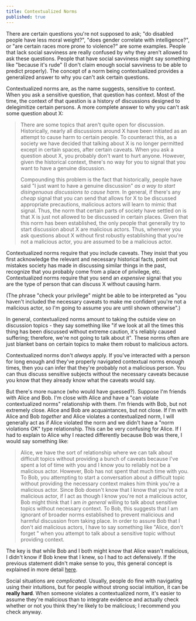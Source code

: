 ```yaml
---
title: Contextualized Norms
published: true
---
```

There are certain questions you're not supposed to ask; "do disabled people have less moral weight?", "does gender correlate with intelligence?", or "are certain races more prone to violence?" are some examples. People that lack social savviness are really confused by why they aren't allowed to ask these questions. People that have social savviness might say something like "because it's rude" (I don't claim enough social savviness to be able to predict properly). The concept of a norm being contextualized provides a generalized answer to why you can't ask certain questions.

Contextualized norms are, as the name suggests, sensitive to context. When you ask a sensitive question, that question has context. Most of the time, the context of that question is a history of discussions designed to delegimitize certain persons. A more complete answer to why you can't ask some question about X: 

> There are some topics that aren't quite open for discussion. Historically, nearly all discussions around X have been initiated as an attempt to cause harm to certain people. To counteract this, as a society we have decided that talking about X is no longer permitted except in certain spaces, after certain caveats. When you ask a question about X, you probably don't want to hurt anyone. However, given the historical context, there's no way for you to signal that you want to have a genuine discussion. 
> 
> Compounding this problem is the fact that historically, people have said "I just want to have a genuine discussion" _as a way to start disingenuous discussions to cause harm._ In general, if there's any _cheap_ signal that you can send that allows for X to be discussed appropriate precautions, malicious actors will learn to mimic that signal. Thus, the norm that certain parts of society have settled on is that X is just not allowed to be discussed in certain places. Given that this norm has been established, the only people that generally try to start discussion about X are malicious actors. Thus, whenever you ask questions about X without first robustly establishing that you're not a malicious actor, you are assumed to be a malicious actor.

Contextualized norms require that you include caveats. They insist that you first acknowledge the relevant and necessary historical facts, point out mistakes society has made in discussing similar things in the past, recognize that you probably come from a place of privilege, etc. Contextualized norms require that you send an _expensive_ signal that you are the type of person that can discuss X without causing harm. 

(The phrase "check your privilege" might be able to be interpreted as "you haven't included the necessary caveats to make me confident you're not a malicious actor, so I'm going to assume you are until shown otherwise".)

In general, contextualized norms amount to taking the outside view on discussion topics - they say something like "if we look at all the times this thing has been discussed without extreme caution, it's reliably caused suffering; therefore, we're not going to talk about it". These norms often are just blanket bans on certain topics to make them robust to malicious actors. 

Contextualized norms don't _always_ apply. If you've interacted with a person for long enough and they've properly navigated contextual norms enough times, then you can infer that they're probably not a malicious person. You can thus discuss sensitive subjects without the necessary caveats because you know that they already know what the caveats would say. 

But there's more nuance (who would have guessed?). Suppose I'm friends with Alice and Bob. I'm close with Alice and have a "can violate contextualized norms" relationship with them. I'm friends with Bob, but not extremely close. Alice and Bob are acquaintances, but not close. If I'm with Alice and Bob _together_ and Alice violates a contextualized norm, I will generally act as if Alice violated the norm and we didn't have a "norm violations OK" type relationship. This can be very confusing for Alice. If I had to explain to Alice why I reacted differently because Bob was there, I would say something like:

> Alice, we have the sort of relationship where we can talk about difficult topics without providing a bunch of caveats because I've spent a lot of time with you and I know you to reliably not be a malicious actor. However, Bob has not spent that much time with you. To Bob, you attempting to start a conversation about a difficult topic without providing the necessary context makes him think you're a malicious actor. Since Bob doesn't know that I know that you're not a malicious actor, if I act as though I know you're not a malicious actor, Bob might think that I am _in general_ willing to talk about sensitive topics without necessary context. To Bob, this suggests that I am ignorant of broader norms established to prevent malicious and harmful discussion from taking place. In order to assure Bob that I don't aid malicious actors, I have to say something like "Alice, don't forget <CONTEXT>" when you attempt to talk about a sensitive topic without providing context.

The key is that while Bob and I both might know that Alice wasn't malicious, I didn't know if Bob knew that I knew, so I had to act defensively. If the previous statement didn't make sense to you, this general concept is explained in more detail [here](https://medium.com/@ThingMaker/common-knowledge-and-miasma-20d0076f9c8e).

Social situations are _complicated_. Usually, people do fine with navigating using their intuitions, but for people without strong social intuition, it can be __really hard__. When someone violates a contextualized norm, it's easier to assume they're malicious than to integrate evidence and actually check whether or not you think they're likely to be malicious; I recommend you check anyway. 
